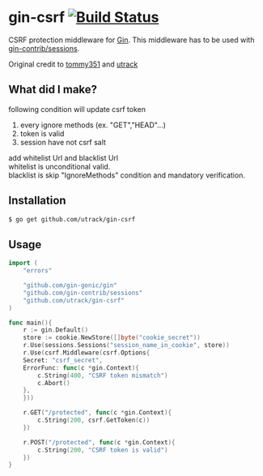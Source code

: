 # gin-csrf [![Build Status](https://travis-ci.org/utrack/gin-csrf.svg?branch=master)](https://travis-ci.org/utrack/gin-csrf)

CSRF protection middleware for [Gin]. This middleware has to be used with [gin-contrib/sessions](https://github.com/gin-contrib/sessions).

Original credit to [tommy351](https://github.com/tommy351/gin-csrf) and [utrack](https://github.com/utrack/gin-csrf)

## What did I make?
following condition will update csrf token
1. every ignore methods (ex. "GET","HEAD"...)
2. token is valid
3. session have not csrf salt   
   
add whitelist Url and blacklist Url   
whitelist is unconditional valid.   
blacklist is skip "IgnoreMethods" condition and mandatory verification.

## Installation

``` bash
$ go get github.com/utrack/gin-csrf
```

## Usage

``` go
import (
    "errors"

    "github.com/gin-gonic/gin"
    "github.com/gin-contrib/sessions"
    "github.com/utrack/gin-csrf"
)

func main(){
    r := gin.Default()
    store := cookie.NewStore([]byte("cookie_secret"))
    r.Use(sessions.Sessions("session_name_in_cookie", store))
    r.Use(csrf.Middleware(csrf.Options{
	Secret: "csrf_secret",
	ErrorFunc: func(c *gin.Context){
		c.String(400, "CSRF token mismatch")
		c.Abort()
	},
    }))

    r.GET("/protected", func(c *gin.Context){
        c.String(200, csrf.GetToken(c))
    })

    r.POST("/protected", func(c *gin.Context){
        c.String(200, "CSRF token is valid")
    })
}
```

[Gin]: http://gin-gonic.github.io/gin/
[gin-sessions]: https://github.com/utrack/gin-sessions

